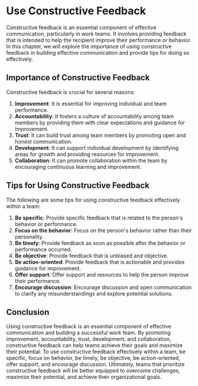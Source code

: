 # Use Constructive Feedback

Constructive feedback is an essential component of effective communication, particularly in work teams. It involves providing feedback that is intended to help the recipient improve their performance or behavior. In this chapter, we will explore the importance of using constructive feedback in building effective communication and provide tips for doing so effectively.

## Importance of Constructive Feedback 

Constructive feedback is crucial for several reasons:

1. **Improvement**: It is essential for improving individual and team performance.
2. **Accountability**: It fosters a culture of accountability among team members by providing them with clear expectations and guidance for improvement.
3. **Trust**: It can build trust among team members by promoting open and honest communication.
4. **Development**: It can support individual development by identifying areas for growth and providing resources for improvement.
5. **Collaboration**: It can promote collaboration within the team by encouraging continuous learning and improvement.

## Tips for Using Constructive Feedback

The following are some tips for using constructive feedback effectively within a team:

1. **Be specific**: Provide specific feedback that is related to the person's behavior or performance.
2. **Focus on the behavior**: Focus on the person's behavior rather than their personality.
3. **Be timely**: Provide feedback as soon as possible after the behavior or performance occurred.
4. **Be objective**: Provide feedback that is unbiased and objective.
5. **Be action-oriented**: Provide feedback that is actionable and provides guidance for improvement.
6. **Offer support**: Offer support and resources to help the person improve their performance.
7. **Encourage discussion**: Encourage discussion and open communication to clarify any misunderstandings and explore potential solutions.

## Conclusion

Using constructive feedback is an essential component of effective communication and building a successful work team. By promoting improvement, accountability, trust, development, and collaboration, constructive feedback can help teams achieve their goals and maximize their potential. To use constructive feedback effectively within a team, be specific, focus on behavior, be timely, be objective, be action-oriented, offer support, and encourage discussion. Ultimately, teams that prioritize constructive feedback will be better equipped to overcome challenges, maximize their potential, and achieve their organizational goals.
